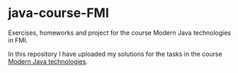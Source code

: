 # java-course-FMI
Exercises, homeworks and project for the course Modern Java technologies in FMI.

In this repository I have uploaded my solutions for the tasks in the course [Modern Java technologies](https://github.com/fmi/java-course).
